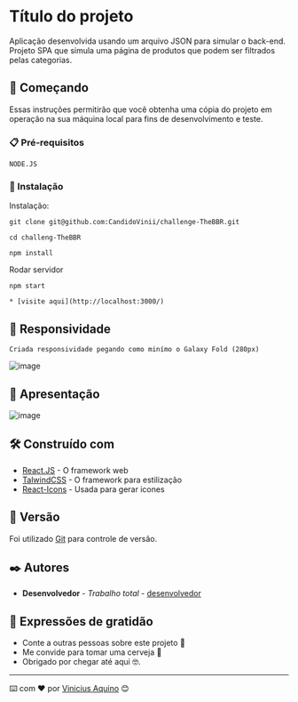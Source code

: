 # Título do projeto

Aplicação desenvolvida usando um arquivo JSON para simular o back-end. Projeto SPA que simula uma página de produtos que podem ser filtrados pelas categorias.

## 🚀 Começando

Essas instruções permitirão que você obtenha uma cópia do projeto em operação na sua máquina local para fins de desenvolvimento e teste.

### 📋 Pré-requisitos

```
NODE.JS
```

### 🔧 Instalação

Instalação:

```
git clone git@github.com:CandidoVinii/challenge-TheBBR.git
```
```
cd challeng-TheBBR
```
```
npm install
```

Rodar servidor
```
npm start
```
```
* [visite aqui](http://localhost:3000/)
```

## 🚀 Responsividade

```
Criada responsividade pegando como minímo o Galaxy Fold (280px)
```

![image](https://user-images.githubusercontent.com/69096583/180835212-e62841c1-0de9-4aaf-a4a0-5e64e7ba01c1.png)


## 🚀 Apresentação

![image](https://user-images.githubusercontent.com/69096583/180829980-433a3585-89b8-40d6-a7bb-3e1c3100db19.png)


## 🛠️ Construído com

* [React.JS](https://pt-br.reactjs.org/) - O framework web
* [TalwindCSS](https://tailwindcss.com/) - O framework para estilização
* [React-Icons](https://react-icons.github.io/react-icons/icons?name=fc) - Usada para gerar icones

## 📌 Versão

Foi utilizado [Git](https://git-scm.com/docs) para controle de versão.

## ✒️ Autores

* **Desenvolvedor** - *Trabalho total* - [desenvolvedor](https://github.com/Candidovinii)

## 🎁 Expressões de gratidão

* Conte a outras pessoas sobre este projeto 📢
* Me convide para tomar uma cerveja 🍺 
* Obrigado por chegar até aqui 🤓.


---
⌨️ com ❤️ por [Vinicius Aquino](https://github.com/Candidovinii) 😊
